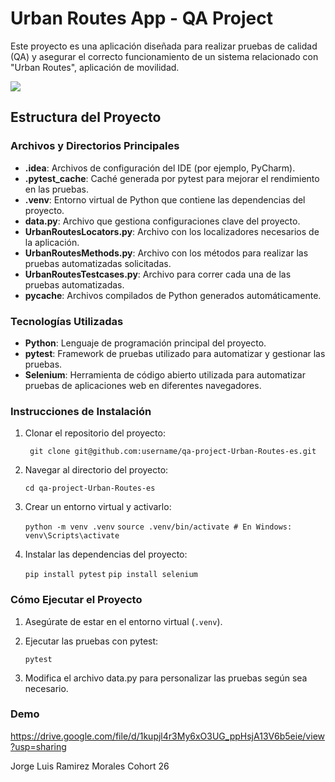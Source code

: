 # Urban Routes App - QA Project

Este proyecto es una aplicación diseñada para realizar pruebas de calidad (QA) y asegurar el correcto funcionamiento de un sistema relacionado con "Urban Routes", aplicación de movilidad.

![](https://i.postimg.cc/Y96XHZ22/Urban-Routes.png)

## Estructura del Proyecto

### Archivos y Directorios Principales

-   **.idea**: Archivos de configuración del IDE (por ejemplo, PyCharm).
-   **.pytest_cache**: Caché generada por pytest para mejorar el rendimiento en las pruebas.
-   **.venv**: Entorno virtual de Python que contiene las dependencias del proyecto.
-   **data.py**: Archivo que gestiona configuraciones clave del proyecto.
-   **UrbanRoutesLocators.py**: Archivo con los localizadores necesarios de la aplicación.
-   **UrbanRoutesMethods.py**: Archivo con los métodos para realizar las pruebas automatizadas solicitadas.
-   **UrbanRoutesTestcases.py**: Archivo para correr cada una de las pruebas automatizadas.
-   ****pycache****: Archivos compilados de Python generados automáticamente.

### Tecnologías Utilizadas

-   **Python**: Lenguaje de programación principal del proyecto.
-   **pytest**: Framework de pruebas utilizado para automatizar y gestionar las pruebas.
-   **Selenium**: Herramienta de código abierto utilizada para automatizar pruebas de aplicaciones web en diferentes navegadores.

### Instrucciones de Instalación

1.  Clonar el repositorio del proyecto:
    
    ` git clone git@github.com:username/qa-project-Urban-Routes-es.git`
    
2.  Navegar al directorio del proyecto:
    
    `cd qa-project-Urban-Routes-es`
    
3.  Crear un entorno virtual y activarlo:
    
    `python -m venv .venv` `source .venv/bin/activate # En Windows: venv\Scripts\activate`
    
4.  Instalar las dependencias del proyecto:
    
    `pip install pytest`
    `pip install selenium`

### Cómo Ejecutar el Proyecto

1.  Asegúrate de estar en el entorno virtual (`.venv`).
    
2.  Ejecutar las pruebas con pytest:
    
    `pytest`

3.  Modifica el archivo data.py para personalizar las pruebas según sea necesario.

### Demo

https://drive.google.com/file/d/1kupjl4r3My6xO3UG_ppHsjA13V6b5eie/view?usp=sharing

Jorge Luis Ramirez Morales
Cohort 26